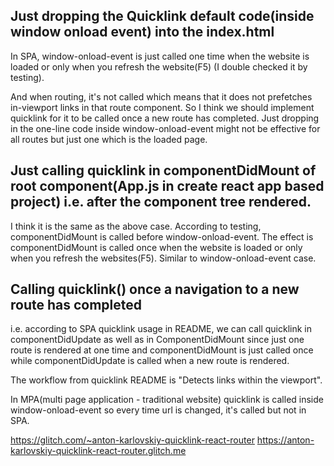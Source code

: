 
## Just dropping the Quicklink default code(inside window onload event) into the index.html

In SPA, window-onload-event is just called one time when the website is loaded or only when you refresh the website(F5) (I double checked it by testing).

And when routing, it's not called which means that it does not prefetches in-viewport links in that route component.
So I think we should implement quicklink for it to be called once a new route has completed.
Just dropping in the one-line code inside window-onload-event might not be effective for all routes but just one which is the loaded page.

## Just calling quicklink in componentDidMount of root component(App.js in create react app based project) i.e. after the component tree rendered.

I think it is the same as the above case.
According to testing, componentDidMount is called before window-onload-event.
The effect is componentDidMount is called once when the website is loaded or only when you refresh the websites(F5). Similar to window-onload-event case.

## Calling quicklink() once a navigation to a new route has completed
i.e. according to SPA quicklink usage in README, we can call quicklink in componentDidUpdate as well as in ComponentDidMount since just one route is rendered at one time and componentDidMount is just called once while componentDidUpdate is called when a new route is rendered.


The workflow from quicklink README is "Detects links within the viewport".

In MPA(multi page application - traditional website) quicklink is called inside window-onload-event so every time url is changed, it's called but not in SPA.

https://glitch.com/~anton-karlovskiy-quicklink-react-router
https://anton-karlovskiy-quicklink-react-router.glitch.me
